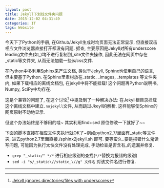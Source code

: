 ```yaml
---
layout: post
title: Jekyll下划线文件夹问题
date: 2015-12-02 04:31:49
categories: IT
tags: Website
---
```



今天下了Python的手册, 在Github/Jekyll生成时均页面无法正常显示, 但直接双击相应文件浏览器直接打开都没有问题. 据查, 主要原因是Jekyll对所有underscore leading文件夹(如\_)均不进行复制到_site文件夹操作, 因此无法在网页中存在\_static等文件夹, 从而无法加载一些js/css文件.

在Python中多利用[Sphinx](http://sphinx-doc.org/)来产生文档, 类似于Jekyll, Sphinx也使用自己的语言, 但主要基于Python. 在Sphinx里素材放在_static. _images, _templates 等文件夹内, 如果下载相应的离线文档包, 在jekyll中将不能挂载! 这个问题再Python说明书, Numpy, SciPy中均存在. 

这是个兼容的问题了, 在这个讨论[^jekyllgithubissue] 中提及到了一种解决办法: 在Jekyll根目录挂载这个离线文档中建立`.nojekyll`文件, 从而跳过Jkeyll的解析. 这样能够使Sphinx的网页原封不动地显示.

但这个办法始终是不够用的哇~ 其实利用find+sed 原位修改一下就好了~~

下面的脚本直接在相应文件夹执行就OK了~例如python2.7/里面有\_static等文件夹, 进去python2.7里面直接./sphinx2jekyll.sh 即可. 要等蛮久..要是报错什么鬼读写问题, 可能因为执行太快文件没有处理完成, 手动检查是否含有\_的遗漏并修复.

- `grep "_static/" */*` 进行相应级别的查找(`*/*`替换为报错的级别)
- `sed -i "s/_static\//static_\//g" 文件名` 对该文件名进行修复.

<script src="https://gist.github.com/platinhom/7dee08dd8df71dd29418.js?file=sphinx2jekyll.sh"></script>

[^jekyllgithubissue]: [Jekyll ignores directories/files with underscores](https://github.com/jekyll/jekyll/issues/55)




------
